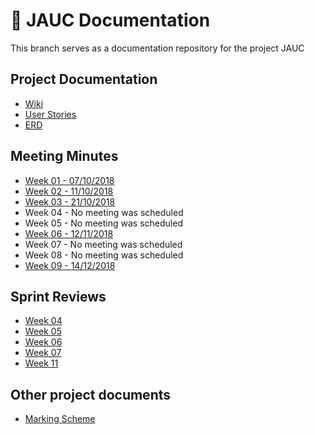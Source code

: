 # 📘 JAUC Documentation

This branch serves as a documentation repository for the project JAUC

## Project Documentation

- [Wiki](/wiki)
- [User Stories](docs/user-stories.md)
- [ERD](docs/ERD.md)

## Meeting Minutes

- [Week 01 - 07/10/2018](docs/minutes/week-01.md)
- [Week 02 - 11/10/2018](docs/minutes/week-02.md)
- [Week 03 - 21/10/2018](docs/minutes/week-03.md)
- Week 04 - No meeting was scheduled
- Week 05 - No meeting was scheduled
- [Week 06 - 12/11/2018](docs/minutes/week-06.md)
- Week 07 - No meeting was scheduled
- Week 08 - No meeting was scheduled
- [Week 09 - 14/12/2018](docs/minutes/week-09.md)

## Sprint Reviews

- [Week 04](docs/sprints/week-04.md)
- [Week 05](docs/sprints/week-05.md)
- [Week 06](docs/sprints/week-06.md)
- [Week 07](docs/sprints/week-07.md)
- [Week 11](docs/sprints/week-11.md)

## Other project documents

- [Marking Scheme](docs/marks.md)
